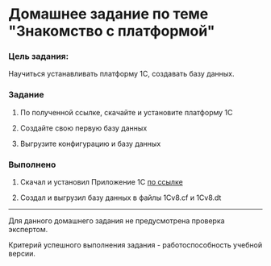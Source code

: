 # Домашнее задание по теме "Знакомство с платформой"


### Цель задания:
Научиться устанавливать платформу 1С, создавать базу данных.


### Задание

1. По полученной ссылке, скачайте и установите платформу 1С

2. Создайте свою первую базу данных

3. Выгрузите конфигурацию и базу данных

### Выполнено

1. Скачал и установил Приложение 1С [по ссылке](https://online.1c.ru/catalog/free/28765768/)

2. Создал и выгрузил базу данных в файлы 1Cv8.cf и 1Cv8.dt

----------

Для данного домашнего задания не предусмотрена проверка экспертом.

Критерий успешного выполнения задания - работоспособность учебной версии.


